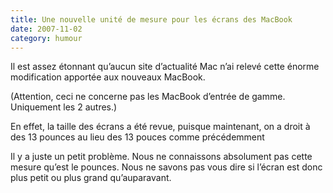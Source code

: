 ```yaml
---
title: Une nouvelle unité de mesure pour les écrans des MacBook
date: 2007-11-02
category: humour
---
```


Il est assez étonnant qu’aucun site d’actualité Mac n’ai relevé cette énorme modification apportée aux nouveaux MacBook.

(Attention, ceci ne concerne pas les MacBook d’entrée de gamme. Uniquement les 2 autres.)

En effet, la taille des écrans a été revue, puisque maintenant, on a droit à des 13 pounces au lieu des 13 pouces comme précédemment


Il y a juste un petit problème. Nous ne connaissons absolument pas cette mesure qu’est le pounces. Nous ne savons pas vous dire si l’écran est donc plus petit ou plus grand qu’auparavant.
